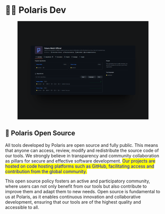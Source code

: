# 👩‍💻 Polaris Dev

<figure><img src="../../.gitbook/assets/349shots_so.png" alt=""><figcaption></figcaption></figure>

## 📖 Polaris Open Source&#x20;

All tools developed by Polaris are open source and fully public. This means that anyone can access, review, modify and redistribute the source code of our tools. We strongly believe in transparency and community collaboration as pillars for secure and effective software development. <mark style="color:blue;">Our projects are hosted on code hosting platforms such as GitHub, facilitating access and contribution from the global community.</mark>&#x20;

This open source policy fosters an active and participatory community, where users can not only benefit from our tools but also contribute to improve them and adapt them to new needs. Open source is fundamental to us at Polaris, as it enables continuous innovation and collaborative development, ensuring that our tools are of the highest quality and accessible to all.
